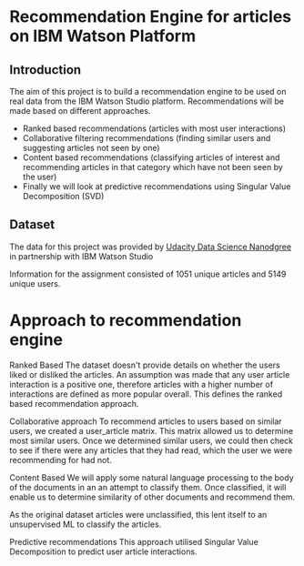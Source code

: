 # Recommendation Engine for articles on IBM Watson Platform

## Introduction
The aim of this project is to build a recommendation engine to be used on real data from the IBM Watson Studio platform. Recommendations will be made based on different approaches.

- Ranked based recommendations (articles with most user interactions)
- Collaborative filtering recommendations (finding similar users and suggesting articles not seen by one)
- Content based recommendations (classifying articles of interest and recommending articles in that category which have not been seen by the user)
- Finally we will look at predictive recommendations using Singular Value Decomposition (SVD)

## Dataset
The data for this project was provided by [Udacity Data Science Nanodgree](https://www.udacity.com/course/data-scientist-nanodegree--nd025) in partnership with IBM Watson Studio

Information for the assignment consisted of 1051 unique articles and 5149 unique users.

# Approach to recommendation engine
Ranked Based
The dataset doesn't provide details on whether the users liked or disliked the articles. An assumption was made that any user article interaction is a positive one, therefore articles with a higher number of interactions are defined as more popular overall. This defines the ranked based recommendation approach.

Collaborative approach
To recommend articles to users based on similar users, we created a user_article matrix. This matrix allowed us to determine most similar users. Once we determined similar users, we could then check to see if there were any articles that they had read, which the user we were recommending for had not.

Content Based
We will apply some natural language processing to the body of the documents in an an attempt to classify them. Once classified, it will enable us to determine similarity of other documents and recommend them.

As the original dataset articles were unclassified, this lent itself to an unsupervised ML to classify the articles.

Predictive recommendations
This approach utilised Singular Value Decomposition to predict user article interactions.
